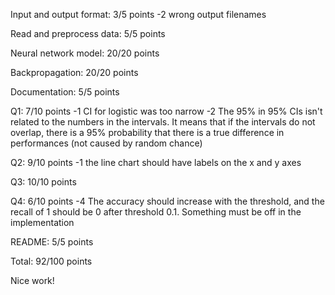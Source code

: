 Input and output format: 3/5 points
-2 wrong output filenames


Read and preprocess data: 5/5 points


Neural network model: 20/20 points


Backpropagation: 20/20 points


Documentation: 5/5 points


Q1: 7/10 points
-1 CI for logistic was too narrow
-2 The 95% in 95% CIs isn't related to the numbers in the intervals.  It means that if the intervals do not overlap, there is a 95% probability that there is a true difference in performances (not caused by random chance)


Q2: 9/10 points
-1 the line chart should have labels on the x and y axes


Q3: 10/10 points


Q4: 6/10 points
-4 The accuracy should increase with the threshold, and the recall of 1 should be 0 after threshold 0.1.  Something must be off in the implementation


README: 5/5 points


Total: 92/100 points


Nice work!
